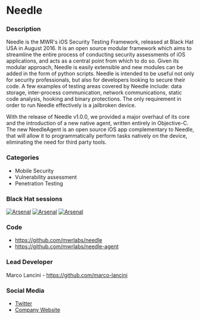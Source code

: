 # Needle

### Description

Needle is the MWR's iOS Security Testing Framework, released at Black Hat USA in August 2016. It is an open source modular framework which aims to streamline the entire process of conducting security assessments of iOS applications, and acts as a central point from which to do so. Given its modular approach, Needle is easily extensible and new modules can be added in the form of python scripts. Needle is intended to be useful not only for security professionals, but also for developers looking to secure their code. A few examples of testing areas covered by Needle include: data storage, inter-process communication, network communications, static code analysis, hooking and binary protections. The only requirement in order to run Needle effectively is a jailbroken device.

With the release of Needle v1.0.0, we provided a major overhaul of its core and the introduction of a new native agent, written entirely in Objective-C. The new NeedleAgent is an open source iOS app complementary to Needle, that will allow it to programmatically perform tasks natively on the device, eliminating the need for third party tools. 

### Categories

* Mobile Security
* Vulnerability assessment
* Penetration Testing

### Black Hat sessions

[![Arsenal](https://raw.githubusercontent.com/toolswatch/badges/master/arsenal/usa/2016.svg)](https://www.toolswatch.org/2016/06/the-black-hat-arsenal-usa-2016-remarkable-line-up/)
[![Arsenal](https://raw.githubusercontent.com/toolswatch/badges/master/arsenal/europe/2016.svg)](https://www.toolswatch.org/2016/09/the-black-hat-arsenal-europe-2016-line-up/)
[![Arsenal](https://raw.githubusercontent.com/toolswatch/badges/master/arsenal/usa/2017.svg)](http://www.toolswatch.org/2017/06/the-black-hat-arsenal-usa-2017-phenomenal-line-up-announced/)
 
### Code 

* https://github.com/mwrlabs/needle
* https://github.com/mwrlabs/needle-agent

### Lead Developer

Marco Lancini - https://github.com/marco-lancini

### Social Media 

* [Twitter](https://twitter.com/mwrneedle)
* [Company Website](https://labs.mwrinfosecurity.com/) 
